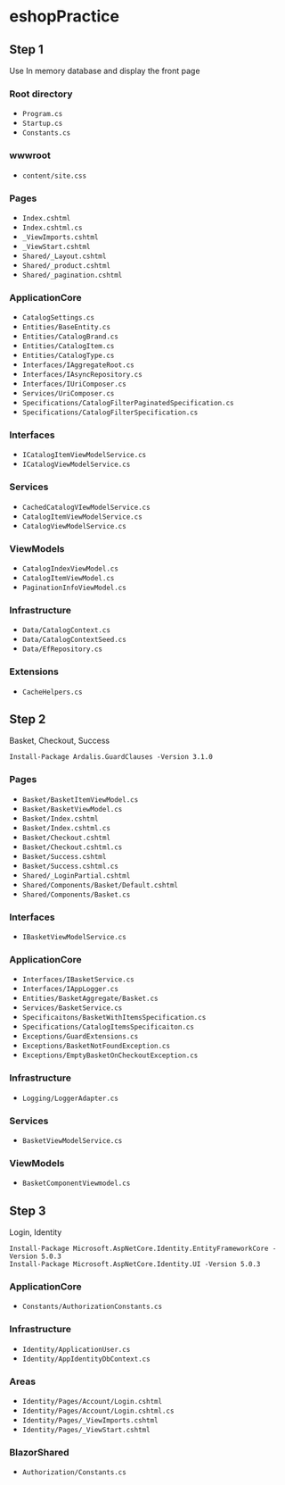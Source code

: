 # eshopPractice
## Step 1
Use In memory database and display the front page

### Root directory
- `Program.cs`
- `Startup.cs`
- `Constants.cs`

### wwwroot
- `content/site.css`

### Pages
- `Index.cshtml`
- `Index.cshtml.cs`
- `_ViewImports.cshtml`
- `_ViewStart.cshtml`
- `Shared/_Layout.cshtml`
- `Shared/_product.cshtml`
- `Shared/_pagination.cshtml`

### ApplicationCore
- `CatalogSettings.cs`
- `Entities/BaseEntity.cs`
- `Entities/CatalogBrand.cs`
- `Entities/CatalogItem.cs`
- `Entities/CatalogType.cs`
- `Interfaces/IAggregateRoot.cs`
- `Interfaces/IAsyncRepository.cs`
- `Interfaces/IUriComposer.cs`
- `Services/UriComposer.cs`
- `Specifications/CatalogFilterPaginatedSpecification.cs`
- `Specifications/CatalogFilterSpecification.cs`

### Interfaces
- `ICatalogItemViewModelService.cs`
- `ICatalogViewModelService.cs`

### Services
- `CachedCatalogVIewModelService.cs`
- `CatalogItemViewModelService.cs`
- `CatalogViewModelService.cs`

### ViewModels
- `CatalogIndexViewModel.cs`
- `CatalogItemViewModel.cs`
- `PaginationInfoViewModel.cs`

### Infrastructure
- `Data/CatalogContext.cs`
- `Data/CatalogContextSeed.cs`
- `Data/EfRepository.cs`

### Extensions
- `CacheHelpers.cs`

## Step 2
Basket, Checkout, Success

```
Install-Package Ardalis.GuardClauses -Version 3.1.0
```

### Pages
- `Basket/BasketItemViewModel.cs`
- `Basket/BasketViewModel.cs`
- `Basket/Index.cshtml`
- `Basket/Index.cshtml.cs`
- `Basket/Checkout.cshtml`
- `Basket/Checkout.cshtml.cs`
- `Basket/Success.cshtml`
- `Basket/Success.cshtml.cs`
- `Shared/_LoginPartial.cshtml`
- `Shared/Components/Basket/Default.cshtml`
- `Shared/Components/Basket.cs`

### Interfaces
- `IBasketViewModelService.cs`

### ApplicationCore
- `Interfaces/IBasketService.cs`
- `Interfaces/IAppLogger.cs`
- `Entities/BasketAggregate/Basket.cs`
- `Services/BasketService.cs`
- `Specificaitons/BasketWithItemsSpecification.cs`
- `Specifications/CatalogItemsSpecificaiton.cs`
- `Exceptions/GuardExtensions.cs`
- `Exceptions/BasketNotFoundException.cs`
- `Exceptions/EmptyBasketOnCheckoutException.cs`

### Infrastructure
- `Logging/LoggerAdapter.cs`

### Services
- `BasketViewModelService.cs`

### ViewModels
- `BasketComponentViewmodel.cs`

## Step 3
Login, Identity

```
Install-Package Microsoft.AspNetCore.Identity.EntityFrameworkCore -Version 5.0.3
Install-Package Microsoft.AspNetCore.Identity.UI -Version 5.0.3
```

### ApplicationCore
- `Constants/AuthorizationConstants.cs`

### Infrastructure
- `Identity/ApplicationUser.cs`
- `Identity/AppIdentityDbContext.cs`

### Areas
- `Identity/Pages/Account/Login.cshtml`
- `Identity/Pages/Account/Login.cshtml.cs`
- `Identity/Pages/_ViewImports.cshtml`
- `Identity/Pages/_ViewStart.cshtml`

### BlazorShared
- `Authorization/Constants.cs`
